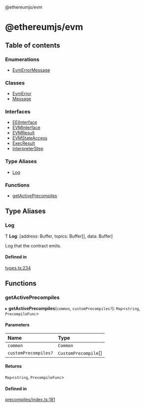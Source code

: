 @ethereumjs/evm

# @ethereumjs/evm

## Table of contents

### Enumerations

- [EvmErrorMessage](enums/EvmErrorMessage.md)

### Classes

- [EvmError](classes/EvmError.md)
- [Message](classes/Message.md)

### Interfaces

- [EEIInterface](interfaces/EEIInterface.md)
- [EVMInterface](interfaces/EVMInterface.md)
- [EVMResult](interfaces/EVMResult.md)
- [EVMStateAccess](interfaces/EVMStateAccess.md)
- [ExecResult](interfaces/ExecResult.md)
- [InterpreterStep](interfaces/InterpreterStep.md)

### Type Aliases

- [Log](README.md#log)

### Functions

- [getActivePrecompiles](README.md#getactiveprecompiles)

## Type Aliases

### Log

Ƭ **Log**: [address: Buffer, topics: Buffer[], data: Buffer]

Log that the contract emits.

#### Defined in

[types.ts:234](https://github.com/ethereumjs/ethereumjs-monorepo/blob/master/packages/evm/src/types.ts#L234)

## Functions

### getActivePrecompiles

▸ **getActivePrecompiles**(`common`, `customPrecompiles?`): `Map`<`string`, `PrecompileFunc`\>

#### Parameters

| Name | Type |
| :------ | :------ |
| `common` | `Common` |
| `customPrecompiles?` | `CustomPrecompile`[] |

#### Returns

`Map`<`string`, `PrecompileFunc`\>

#### Defined in

[precompiles/index.ts:181](https://github.com/ethereumjs/ethereumjs-monorepo/blob/master/packages/evm/src/precompiles/index.ts#L181)
